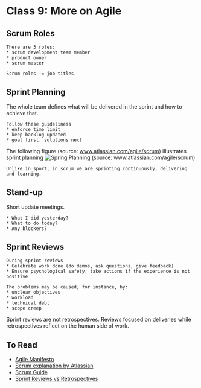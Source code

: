 # Class 9: More on Agile

## Scrum Roles

```{important}
There are 3 roles:
* scrum development team member
* product owner
* scrum master

Scrum roles != job titles
```

## Sprint Planning

The whole team defines what will be delivered in the sprint and how to achieve that.

```{important}
Follow these guideliness
* enforce time limit
* keep backlog updated
* goal first, solutions next 
```

The following figure (source: www.atlassian.com/agile/scrum) illustrates sprint planning
![Spring Planning (source: www.atlassian.com/agile/scrum)](https://wac-cdn.atlassian.com/dam/jcr:d898416a-7850-4cb8-a283-915a1f377ad6/sprint%20planning%20diagram.svg?cdnVersion=1001)

```{note}
Unlike in sport, in scrum we are sprinting continuously, delivering and learning.
```

## Stand-up

Short update meetings.
```{tip}
* What I did yesterday?
* What to do today?
* Any blockers?
```

## Sprint Reviews

```{important}
During sprint reviews
* Celebrate work done (do demos, ask questions, give feedback)
* Ensure psychological safety, take actions if the experience is not positive
```

```{note}
The problems may be caused, for instance, by:
* unclear objectives
* workload
* technical debt
* scope creep 
```

Sprint reviews are not retrospectives. Reviews focused on deliveries while retrospectives reflect on the human side of work. 

## To Read

* [Agile Manifesto](https://agilemanifesto.org/)
* [Scrum explanation by Atlassian](https://www.atlassian.com/agile/scrum)
* [Scrum Guide](https://scrumguides.org/)
* [Sprint Reviews vs Retrospectives](https://www.parabol.co/blog/sprint-reviews-vs-retrospectives/)